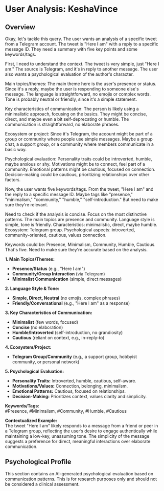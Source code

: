 # User Analysis: KeshaVince

## Overview

<think>
Okay, let's tackle this query. The user wants an analysis of a specific tweet from a Telegram account. The tweet is "Here I am" with a reply to a specific message ID. They need a summary with five key points and some keywords/tags.

First, I need to understand the context. The tweet is very simple, just "Here I am." The source is Telegram, and it's in reply to another message. The user also wants a psychological evaluation of the author's character. 

Main topics/themes: The main theme here is the user's presence or status. Since it's a reply, maybe the user is responding to someone else's message. The language is straightforward, no emojis or complex words. Tone is probably neutral or friendly, since it's a simple statement.

Key characteristics of communication: The person is likely using a minimalistic approach, focusing on the basics. They might be concise, direct, and maybe even a bit self-deprecating or humble. The communication is straightforward, no elaborate phrases.

Ecosystem or project: Since it's Telegram, the account might be part of a group or community where people use simple messages. Maybe a group chat, a support group, or a community where members communicate in a basic way.

Psychological evaluation: Personality traits could be introverted, humble, maybe anxious or shy. Motivations might be to connect, feel part of a community. Emotional patterns might be cautious, focused on connection. Decision-making could be cautious, prioritizing relationships over other factors.

Now, the user wants five keywords/tags. From the tweet, "Here I am" and the reply to a specific message ID. Maybe tags like "presence," "minimalism," "community," "humble," "self-introduction." But need to make sure they're relevant.

Need to check if the analysis is concise. Focus on the most distinctive patterns. The main topics are presence and community. Language style is simple, tone is friendly. Characteristics: minimalistic, direct, maybe humble. Ecosystem: Telegram group. Psychological aspects: introverted, community-oriented, cautious, values connection.

Keywords could be: Presence, Minimalism, Community, Humble, Cautious. That's five. Need to make sure they're accurate based on the analysis.
</think>

**1. Main Topics/Themes:**  
- **Presence/Status** (e.g., "Here I am")  
- **Community/Group Interaction** (via Telegram)  
- **Minimalist Communication** (simple, direct messages)  

**2. Language Style & Tone:**  
- **Simple, Direct, Neutral** (no emojis, complex phrases)  
- **Friendly/Conversational** (e.g., "Here I am" as a response)  

**3. Key Characteristics of Communication:**  
- **Minimalist** (few words, focused)  
- **Concise** (no elaboration)  
- **Humble/Introverted** (self-introduction, no grandiosity)  
- **Cautious** (reliant on context, e.g., in-reply-to)  

**4. Ecosystem/Project:**  
- **Telegram Group/Community** (e.g., a support group, hobbyist community, or personal network)  

**5. Psychological Evaluation:**  
- **Personality Traits:** Introverted, humble, cautious, self-aware.  
- **Motivations/Values:** Connection, belonging, minimalism.  
- **Emotional Patterns:** Cautious, focused on relationships.  
- **Decision-Making:** Prioritizes context, values clarity and simplicity.  

**Keywords/Tags:**  
#Presence, #Minimalism, #Community, #Humble, #Cautious  

**Contextualized Example:**  
The tweet "Here I am" likely responds to a message from a friend or peer in a Telegram group, reflecting the user’s desire to engage authentically while maintaining a low-key, unassuming tone. The simplicity of the message suggests a preference for direct, meaningful interactions over elaborate communication.

## Psychological Profile

This section contains an AI-generated psychological evaluation based on communication patterns. This is for research purposes only and should not be considered a clinical assessment.